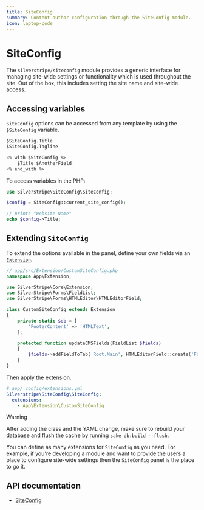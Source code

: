 ```yaml
---
title: SiteConfig
summary: Content author configuration through the SiteConfig module.
icon: laptop-code
---
```


# SiteConfig

The `silverstripe/siteconfig` module provides a generic interface for managing site-wide settings or functionality which is used
throughout the site. Out of the box, this includes setting the site name and site-wide access.

## Accessing variables

`SiteConfig` options can be accessed from any template by using the `$SiteConfig` variable.

```ss
$SiteConfig.Title
$SiteConfig.Tagline

<% with $SiteConfig %>
    $Title $AnotherField
<% end_with %>
```

To access variables in the PHP:

```php
use Silverstripe\SiteConfig\SiteConfig;

$config = SiteConfig::current_site_config();

// prints "Website Name"
echo $config->Title;
```

## Extending `SiteConfig`

To extend the options available in the panel, define your own fields via an [`Extension`](api:SilverStripe\Core\Extension).

```php
// app/src/Extension/CustomSiteConfig.php
namespace App\Extension;

use SilverStripe\Core\Extension;
use SilverStripe\Forms\FieldList;
use SilverStripe\Forms\HTMLEditor\HTMLEditorField;

class CustomSiteConfig extends Extension
{
    private static $db = [
        'FooterContent' => 'HTMLText',
    ];

    protected function updateCMSFields(FieldList $fields)
    {
        $fields->addFieldToTab('Root.Main', HTMLEditorField::create('FooterContent', 'Footer Content'));
    }
}
```

Then apply the extension.

```yml
# app/_config/extensions.yml
Silverstripe\SiteConfig\SiteConfig:
  extensions:
    - App\Extension\CustomSiteConfig
```

> [!WARNING]
> After adding the class and the YAML change, make sure to rebuild your database and flush the cache by running `sake db:build --flush`.

You can define as many extensions for `SiteConfig` as you need. For example, if you're developing a module and want to
provide the users a place to configure site-wide settings then the `SiteConfig` panel is the place to go it.

## API documentation

- [SiteConfig](api:SilverStripe\SiteConfig\SiteConfig)
